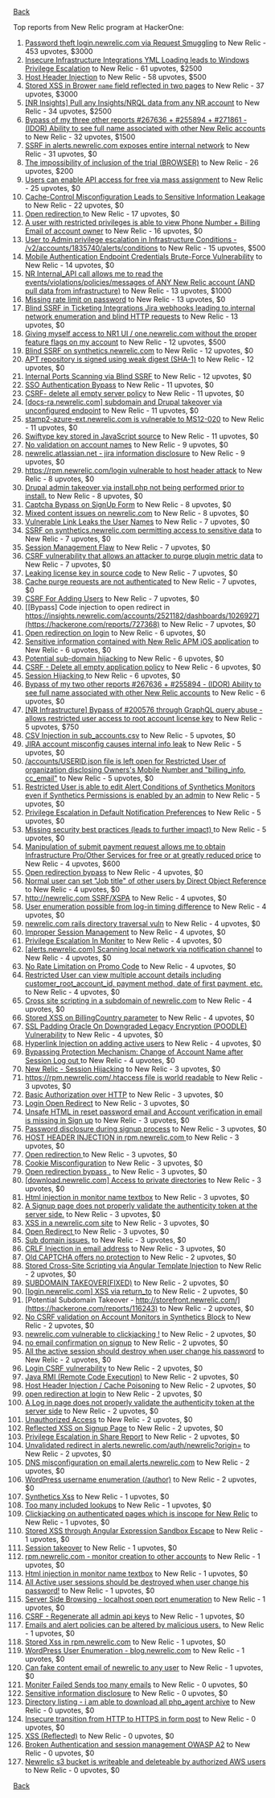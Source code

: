 [Back](../README.md)

Top reports from New Relic program at HackerOne:

1. [Password theft login.newrelic.com via Request Smuggling](https://hackerone.com/reports/498052) to New Relic - 453 upvotes, $3000
2. [Insecure Infrastructure Integrations YML Loading leads to Windows Privilege Escalation](https://hackerone.com/reports/363971) to New Relic - 61 upvotes, $2500
3. [Host Header Injection](https://hackerone.com/reports/698416) to New Relic - 58 upvotes, $500
4. [Stored XSS in Brower `name` field reflected in two pages](https://hackerone.com/reports/348076) to New Relic - 37 upvotes, $3000
5. [[NR Insights] Pull any Insights/NRQL data from any NR account](https://hackerone.com/reports/397137) to New Relic - 34 upvotes, $2500
6. [Bypass of my three other reports #267636 + #255894 + #271861 - (IDOR) Ability to see full name associated with other New Relic accounts](https://hackerone.com/reports/320173) to New Relic - 32 upvotes, $1500
7. [SSRF in alerts.newrelic.com exposes entire internal network](https://hackerone.com/reports/198690) to New Relic - 31 upvotes, $0
8. [The impossibility of inclusion of the trial (BROWSER)](https://hackerone.com/reports/460428) to New Relic - 26 upvotes, $200
9. [Users can enable API access for free via mass assignment](https://hackerone.com/reports/267781) to New Relic - 25 upvotes, $0
10. [Cache-Control Misconfiguration Leads to Sensitive Information Leakage](https://hackerone.com/reports/132835) to New Relic - 22 upvotes, $0
11. [Open redirection ](https://hackerone.com/reports/207285) to New Relic - 17 upvotes, $0
12. [A user with restricted privileges is able to view Phone Number + Billing Email of account owner](https://hackerone.com/reports/197059) to New Relic - 16 upvotes, $0
13. [User to Admin privilege escalation in Infrastructure Conditions - /v2/accounts/1835740/alerts/conditions](https://hackerone.com/reports/300879) to New Relic - 15 upvotes, $500
14. [Mobile Authentication Endpoint Credentials Brute-Force Vulnerability](https://hackerone.com/reports/127202) to New Relic - 14 upvotes, $0
15. [NR Internal_API call allows me to read the events/violations/policies/messages of ANY New Relic account (AND pull data from infrastructure)](https://hackerone.com/reports/271393) to New Relic - 13 upvotes, $1000
16. [Missing rate limit on password](https://hackerone.com/reports/138863) to New Relic - 13 upvotes, $0
17. [Blind SSRF in Ticketing Integrations Jira webhooks leading to internal network enumeration and blind HTTP requests](https://hackerone.com/reports/344032) to New Relic - 13 upvotes, $0
18. [Giving myself access to NR1 UI / one.newrelic.com without the proper feature flags on my account](https://hackerone.com/reports/520623) to New Relic - 12 upvotes, $500
19. [Blind SSRF on synthetics.newrelic.com](https://hackerone.com/reports/141304) to New Relic - 12 upvotes, $0
20. [APT repository is signed using weak digest (SHA-1)](https://hackerone.com/reports/129138) to New Relic - 12 upvotes, $0
21. [Internal Ports Scanning via Blind SSRF](https://hackerone.com/reports/263169) to New Relic - 12 upvotes, $0
22. [SSO Authentication Bypass](https://hackerone.com/reports/168108) to New Relic - 11 upvotes, $0
23. [CSRF- delete all empty server policy](https://hackerone.com/reports/123095) to New Relic - 11 upvotes, $0
24. [[docs-ra.newrelic.com] subdomain and Drupal takeover via unconfigured endpoint](https://hackerone.com/reports/207381) to New Relic - 11 upvotes, $0
25. [stamp2-azure-ext.newrelic.com is vulnerable to MS12-020](https://hackerone.com/reports/384882) to New Relic - 11 upvotes, $0
26. [Swiftype key stored in JavaScript source](https://hackerone.com/reports/427373) to New Relic - 11 upvotes, $0
27. [No validation on account names](https://hackerone.com/reports/114796) to New Relic - 9 upvotes, $0
28. [newrelic.atlassian.net - jira information disclosure](https://hackerone.com/reports/197726) to New Relic - 9 upvotes, $0
29. [https://rpm.newrelic.com/login vulnerable to host header attack](https://hackerone.com/reports/123078) to New Relic - 8 upvotes, $0
30. [Drupal admin takeover via install.php not being performed prior to install.](https://hackerone.com/reports/329407) to New Relic - 8 upvotes, $0
31. [Captcha Bypass on SignUp Form](https://hackerone.com/reports/277300) to New Relic - 8 upvotes, $0
32. [Mixed content issues on newrelic.com](https://hackerone.com/reports/700091) to New Relic - 8 upvotes, $0
33. [Vulnerable Link Leaks the User Names](https://hackerone.com/reports/123089) to New Relic - 7 upvotes, $0
34. [SSRF on synthetics.newrelic.com permitting access to sensitive data](https://hackerone.com/reports/141682) to New Relic - 7 upvotes, $0
35. [Session Management Flaw](https://hackerone.com/reports/152944) to New Relic - 7 upvotes, $0
36. [CSRF vulnerability that allows an attacker to purge plugin metric data](https://hackerone.com/reports/157270) to New Relic - 7 upvotes, $0
37. [Leaking license key in source code](https://hackerone.com/reports/154855) to New Relic - 7 upvotes, $0
38. [Cache purge requests are not authenticated](https://hackerone.com/reports/154278) to New Relic - 7 upvotes, $0
39. [CSRF For Adding Users](https://hackerone.com/reports/225326) to New Relic - 7 upvotes, $0
40. [[Bypass] Code injection to open redirect in https://insights.newrelic.com/accounts/2521182/dashboards/1026927](https://hackerone.com/reports/727368) to New Relic - 7 upvotes, $0
41. [Open redirection on login](https://hackerone.com/reports/123172) to New Relic - 6 upvotes, $0
42. [Sensitive information contained with New Relic APM iOS application](https://hackerone.com/reports/130739) to New Relic - 6 upvotes, $0
43. [Potential sub-domain hijacking](https://hackerone.com/reports/178537) to New Relic - 6 upvotes, $0
44. [CSRF - Delete all empty application policy](https://hackerone.com/reports/123092) to New Relic - 6 upvotes, $0
45. [Session Hijacking ](https://hackerone.com/reports/167460) to New Relic - 6 upvotes, $0
46. [Bypass of my two other reports #267636 + #255894 - (IDOR) Ability to see full name associated with other New Relic accounts](https://hackerone.com/reports/271861) to New Relic - 6 upvotes, $0
47. [[NR Infrastructure] Bypass of #200576 through GraphQL query abuse - allows restricted user access to root account license key](https://hackerone.com/reports/276174) to New Relic - 5 upvotes, $750
48. [CSV Injection in sub_accounts.csv](https://hackerone.com/reports/127032) to New Relic - 5 upvotes, $0
49. [JIRA account misconfig causes internal info leak](https://hackerone.com/reports/139970) to New Relic - 5 upvotes, $0
50. [/accounts/USERID.json file is left open for Restricted User of organization disclosing Owners's Mobile Number and "billing_info, cc_email"](https://hackerone.com/reports/221250) to New Relic - 5 upvotes, $0
51. [Restricted User is able to edit Alert Conditions of Synthetics Monitors even if Synthetics Permissions is enabled by an admin](https://hackerone.com/reports/197436) to New Relic - 5 upvotes, $0
52. [Privilege Escalation in Default Notification Preferences](https://hackerone.com/reports/210298) to New Relic - 5 upvotes, $0
53. [ Missing security best practices (leads to further impact) ](https://hackerone.com/reports/385420) to New Relic - 5 upvotes, $0
54. [Manipulation of submit payment request allows me to obtain Infrastructure Pro/Other Services for free or at greatly reduced price](https://hackerone.com/reports/219356) to New Relic - 4 upvotes, $600
55. [Open redirection bypass](https://hackerone.com/reports/127741) to New Relic - 4 upvotes, $0
56. [Normal user can set "Job title" of other users by Direct Object Reference](https://hackerone.com/reports/123435) to New Relic - 4 upvotes, $0
57. [http://newrelic.com SSRF/XSPA](https://hackerone.com/reports/146875) to New Relic - 4 upvotes, $0
58. [User enumeration possible from log-in timing difference](https://hackerone.com/reports/127026) to New Relic - 4 upvotes, $0
59. [newrelic.com rails directory traversal vuln](https://hackerone.com/reports/134032) to New Relic - 4 upvotes, $0
60. [Improper Session Management](https://hackerone.com/reports/139178) to New Relic - 4 upvotes, $0
61. [Privilege Escalation In Moniter](https://hackerone.com/reports/139502) to New Relic - 4 upvotes, $0
62. [[alerts.newrelic.com] Scanning local network via notification channel](https://hackerone.com/reports/153634) to New Relic - 4 upvotes, $0
63. [No Rate Limitation on Promo Code](https://hackerone.com/reports/123091) to New Relic - 4 upvotes, $0
64. [Restricted User can view multiple account details including customer_root_account_id, payment method, date of first payment, etc.](https://hackerone.com/reports/198221) to New Relic - 4 upvotes, $0
65. [Cross site scripting in a subdomain of newrelic.com](https://hackerone.com/reports/181528) to New Relic - 4 upvotes, $0
66. [Stored XSS on BillingCountry parameter](https://hackerone.com/reports/182414) to New Relic - 4 upvotes, $0
67. [SSL Padding Oracle On Downgraded Legacy Encryption (POODLE) Vulnerability](https://hackerone.com/reports/216271) to New Relic - 4 upvotes, $0
68. [Hyperlink Injection on adding active users](https://hackerone.com/reports/176494) to New Relic - 4 upvotes, $0
69. [Bypassing Protection Mechanism: Change of Account Name after Session Log out ](https://hackerone.com/reports/789305) to New Relic - 4 upvotes, $0
70. [New Relic - Session Hijacking](https://hackerone.com/reports/137480) to New Relic - 3 upvotes, $0
71. [https://rpm.newrelic.com/.htaccess file is world readable](https://hackerone.com/reports/123074) to New Relic - 3 upvotes, $0
72. [Basic Authorization over HTTP](https://hackerone.com/reports/114870) to New Relic - 3 upvotes, $0
73. [Login Open Redirect](https://hackerone.com/reports/131552) to New Relic - 3 upvotes, $0
74. [Unsafe HTML in reset password email    and Account verification in email  is missing in Sign up](https://hackerone.com/reports/114807) to New Relic - 3 upvotes, $0
75. [Password disclosure during signup process](https://hackerone.com/reports/127766) to New Relic - 3 upvotes, $0
76. [HOST HEADER INJECTION in rpm.newrelic.com ](https://hackerone.com/reports/167809) to New Relic - 3 upvotes, $0
77. [Open redirection ](https://hackerone.com/reports/132251) to New Relic - 3 upvotes, $0
78. [Cookie Misconfiguration](https://hackerone.com/reports/163227) to New Relic - 3 upvotes, $0
79. [Open redirection bypass .](https://hackerone.com/reports/144525) to New Relic - 3 upvotes, $0
80. [[download.newrelic.com] Access to private directories](https://hackerone.com/reports/115922) to New Relic - 3 upvotes, $0
81. [Html injection in monitor name textbox](https://hackerone.com/reports/146318) to New Relic - 3 upvotes, $0
82. [A Signup page does not properly validate the authenticity token at the server side.](https://hackerone.com/reports/114799) to New Relic - 3 upvotes, $0
83. [XSS in a newrelic.com site](https://hackerone.com/reports/152368) to New Relic - 3 upvotes, $0
84. [Open Redirect ](https://hackerone.com/reports/177485) to New Relic - 3 upvotes, $0
85. [Sub domain issues.](https://hackerone.com/reports/183577) to New Relic - 3 upvotes, $0
86. [CRLF Injection in email address](https://hackerone.com/reports/796013) to New Relic - 3 upvotes, $0
87. [Old CAPTCHA offers no protection](https://hackerone.com/reports/127028) to New Relic - 2 upvotes, $0
88. [Stored Cross-Site Scripting via Angular Template Injection](https://hackerone.com/reports/132658) to New Relic - 2 upvotes, $0
89. [SUBDOMAIN TAKEOVER(FIXED)](https://hackerone.com/reports/115628) to New Relic - 2 upvotes, $0
90. [[login.newrelic.com] XSS via return_to](https://hackerone.com/reports/115860) to New Relic - 2 upvotes, $0
91. [Potential Subdomain Takeover - http://storefront.newrelic.com/](https://hackerone.com/reports/116243) to New Relic - 2 upvotes, $0
92. [No CSRF validation on Account Monitors in Synthetics Block](https://hackerone.com/reports/140275) to New Relic - 2 upvotes, $0
93. [newrelic.com vulnerable to clickjacking !](https://hackerone.com/reports/123126) to New Relic - 2 upvotes, $0
94. [no email confirmation on signup](https://hackerone.com/reports/123127) to New Relic - 2 upvotes, $0
95. [All the active session should destroy when user change his password](https://hackerone.com/reports/123183) to New Relic - 2 upvotes, $0
96. [Login CSRF vulnerability](https://hackerone.com/reports/156992) to New Relic - 2 upvotes, $0
97. [Java RMI (Remote Code Execution)](https://hackerone.com/reports/163547) to New Relic - 2 upvotes, $0
98. [Host Header Injection / Cache Poisoning](https://hackerone.com/reports/123513) to New Relic - 2 upvotes, $0
99. [open redirection at login](https://hackerone.com/reports/116315) to New Relic - 2 upvotes, $0
100. [A Log in page does not properly validate the authenticity token at the server side](https://hackerone.com/reports/114797) to New Relic - 2 upvotes, $0
101. [Unauthorized Access](https://hackerone.com/reports/116179) to New Relic - 2 upvotes, $0
102. [Reflected XSS on Signup Page](https://hackerone.com/reports/119090) to New Relic - 2 upvotes, $0
103. [Privilege Escalation in Share Report](https://hackerone.com/reports/210304) to New Relic - 2 upvotes, $0
104. [Unvalidated redirect in alerts.newrelic.com/auth/newrelic?origin=](https://hackerone.com/reports/207505) to New Relic - 2 upvotes, $0
105. [DNS misconfiguration on email.alerts.newrelic.com](https://hackerone.com/reports/390537) to New Relic - 2 upvotes, $0
106. [WordPress username enumeration (/author)](https://hackerone.com/reports/414427) to New Relic - 2 upvotes, $0
107. [Synthetics Xss](https://hackerone.com/reports/123649) to New Relic - 1 upvotes, $0
108. [Too many included lookups](https://hackerone.com/reports/125400) to New Relic - 1 upvotes, $0
109. [Clickjacking on authenticated pages which is inscope for New Relic](https://hackerone.com/reports/128645) to New Relic - 1 upvotes, $0
110. [Stored XSS through Angular Expression Sandbox Escape](https://hackerone.com/reports/124724) to New Relic - 1 upvotes, $0
111. [Session takeover](https://hackerone.com/reports/140333) to New Relic - 1 upvotes, $0
112. [rpm.newrelic.com - monitor creation to other accounts](https://hackerone.com/reports/127203) to New Relic - 1 upvotes, $0
113. [Html injection in monitor name  textbox](https://hackerone.com/reports/114852) to New Relic - 1 upvotes, $0
114. [All Active user sessions should be destroyed when user change his password!](https://hackerone.com/reports/157450) to New Relic - 1 upvotes, $0
115. [Server Side Browsing - localhost open port enumeration](https://hackerone.com/reports/122697) to New Relic - 1 upvotes, $0
116. [CSRF - Regenerate all admin api keys](https://hackerone.com/reports/119148) to New Relic - 1 upvotes, $0
117. [Emails and alert policies can be altered by malicious users.](https://hackerone.com/reports/123120) to New Relic - 1 upvotes, $0
118. [Stored Xss in rpm.newrelic.com](https://hackerone.com/reports/170241) to New Relic - 1 upvotes, $0
119. [WordPress User Enumeration - blog.newrelic.com](https://hackerone.com/reports/115817) to New Relic - 1 upvotes, $0
120. [Can fake content email of newrelic to any user](https://hackerone.com/reports/694943) to New Relic - 1 upvotes, $0
121. [Moniter Failed Sends too many emails](https://hackerone.com/reports/194952) to New Relic - 0 upvotes, $0
122. [Sensitive information disclosure](https://hackerone.com/reports/207388) to New Relic - 0 upvotes, $0
123. [Directory listing - i am able to download all php_agent archive](https://hackerone.com/reports/207384) to New Relic - 0 upvotes, $0
124. [Insecure transition from HTTP to HTTPS in form post](https://hackerone.com/reports/123915) to New Relic - 0 upvotes, $0
125. [XSS (Reflected)](https://hackerone.com/reports/176477) to New Relic - 0 upvotes, $0
126. [Broken Authentication and session management OWASP A2](https://hackerone.com/reports/205309) to New Relic - 0 upvotes, $0
127. [Newrelic s3 bucket is writeable and deleteable by authorized AWS users](https://hackerone.com/reports/277262) to New Relic - 0 upvotes, $0


[Back](../README.md)